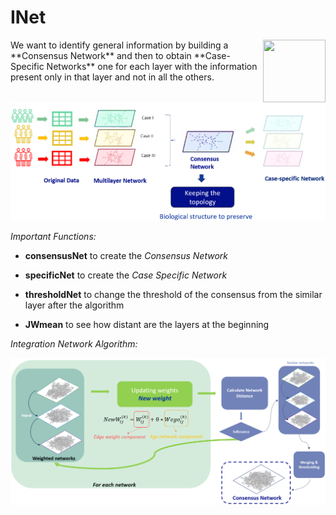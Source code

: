 # INet 
<img align= "right" src="https://github.com/ValeriaPolicastro/Paper-Robin/blob/master/images/logoINet.png" width="100" height="100" />
We want to identify general information by building a **Consensus Network** and then to obtain  **Case-Specific Networks** one for each layer with the information present only in that layer and not in all the others.


<p align="center">
  <img src="https://github.com/ValeriaPolicastro/Images/blob/master/images/Idea.png"/>
</p>

*Important Functions:*

- **consensusNet** to create the _Consensus Network_
- **specificNet** to create the _Case Specific Network_

- **thresholdNet** to change the threshold of the consensus from the similar layer after the algorithm
- **JWmean** to see how distant are the layers at the beginning


*Integration Network Algorithm:*
<p align="center">
  <img src="https://github.com/ValeriaPolicastro/Images/blob/master/images/Algorithm.png"/>
</p>
